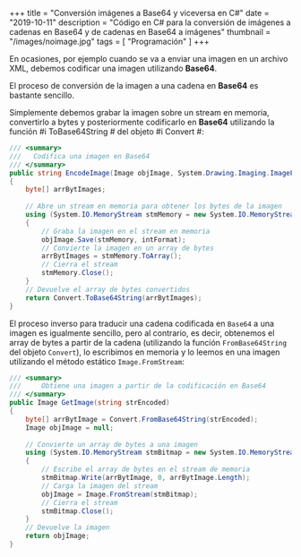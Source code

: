+++
title = "Conversión imágenes a Base64 y viceversa en C#"
date = "2019-10-11"
description = "Código en C# para la conversión de imágenes a cadenas en Base64 y de cadenas en Base64 a imágenes"
thumbnail = "/images/noimage.jpg"
tags = [ "Programación" ]
+++

En ocasiones, por ejemplo cuando se va a enviar una imagen en un archivo XML, debemos codificar una imagen
utilizando **Base64**.

El proceso de conversión de la imagen a una cadena en **Base64** es bastante sencillo.

Simplemente debemos grabar la imagen sobre un stream en memoria, convertirlo a bytes y posteriormente
codificarlo en **Base64** utilizando la función #i ToBase64String # del objeto #i Convert #:

```csharp
/// <summary>
///	  Codifica una imagen en Base64
/// </summary>
public string EncodeImage(Image objImage, System.Drawing.Imaging.ImageFormat intFormat)
{ 
	byte[] arrBytImages;
	
	// Abre un stream en memoria para obtener los bytes de la imagen		
	using (System.IO.MemoryStream stmMemory = new System.IO.MemoryStream())
	{ 
		// Graba la imagen en el stream en memoria
		objImage.Save(stmMemory, intFormat);
		// Convierte la imagen en un array de bytes
		arrBytImages = stmMemory.ToArray();
		// Cierra el stream
		stmMemory.Close();
	}
	// Devuelve el array de bytes convertidos
	return Convert.ToBase64String(arrBytImages);
}
```

El proceso inverso para traducir una cadena codificada en `Base64` a una imagen es igualmente sencillo, pero
al contrario, es decir, obtenemos el array de bytes a partir de la cadena (utilizando la función `FromBase64String`
del objeto `Convert`), lo escribimos en memoria y lo leemos en una imagen utilizando el método
estático `Image.FromStream`:

```csharp
/// <summary>
///		Obtiene una imagen a partir de la codificación en Base64
/// </summary>
public Image GetImage(string strEncoded)
{ 
	byte[] arrBytImage = Convert.FromBase64String(strEncoded);
	Image objImage = null;
		
	// Convierte un array de bytes a una imagen
	using (System.IO.MemoryStream stmBitmap = new System.IO.MemoryStream(arrBytImage, 0, arrBytImage.Length))
	{ 
		// Escribe el array de bytes en el stream de memoria
		stmBitmap.Write(arrBytImage, 0, arrBytImage.Length);
	  	// Carga la imagen del stream
		objImage = Image.FromStream(stmBitmap);
	  	// Cierra el stream
		stmBitmap.Close();
	}
	// Devuelve la imagen
	return objImage;
}
```
